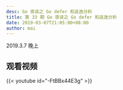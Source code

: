 ```yaml
---
desc: Go 夜读之 Go defer 和逃逸分析
title: 第 33 期 Go 夜读之 Go defer 和逃逸分析
date: 2019-03-07T21:05:00+08:00
author: mai
---
```


2019.3.7 晚上


## 观看视频

{{< youtube id="-FtBBx44E3g" >}}

